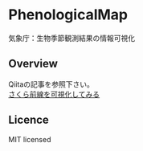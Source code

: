 # PhenologicalMap
気象庁：生物季節観測結果の情報可視化

## Overview
Qiitaの記事を参照下さい。<br />
<a href="https://qiita.com/t-mat/items/f09ab7df5745004dc53f" target="_blank">さくら前線を可視化してみる</a>

## Licence
MIT licensed
